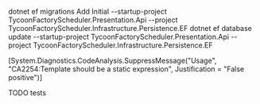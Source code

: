 dotnet ef migrations Add Initial --startup-project TycoonFactoryScheduler.Presentation.Api --project TycoonFactoryScheduler.Infrastructure.Persistence.EF
dotnet ef database update --startup-project TycoonFactoryScheduler.Presentation.Api --project TycoonFactoryScheduler.Infrastructure.Persistence.EF

[System.Diagnostics.CodeAnalysis.SuppressMessage("Usage", "CA2254:Template should be a static expression", Justification = "False positive")]

TODO
tests		

	
